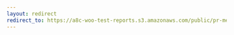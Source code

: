 ```yaml
---
layout: redirect
redirect_to: https://a8c-woo-test-reports.s3.amazonaws.com/public/pr-merge/40646/api/index.html
---
```

